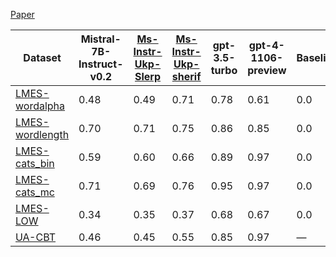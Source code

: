 [Paper](https://aclanthology.org/2024.unlp-1.13.pdf)

| Dataset                                                                       | Mistral-7B-Instruct-v0.2 | [Ms-Instr-Ukp-Slerp](https://huggingface.co/Radu1999/Mistral-Instruct-Ukrainian-slerp) | [Ms-Instr-Ukp-sherif](https://huggingface.co/SherlockAssistant/Mistral-7B-Instruct-Ukrainian) | gpt-3.5-turbo | gpt-4-1106-preview | Baseline | Human | Random | UA-CBT Most-Frequent |
|-------------------------------------------------------------------------------| ------------------------ |----------------------------------------------------------------------------------------|-----------------------------------------------------------------------------------------------| ------------- | ------------------ | -------- | ----- | ------ | -------------------- |
| [LMES-wordalpha](https://huggingface.co/datasets/shamotskyi/lmes_wordalpha)   | 0.48                     | 0.49                                                                                   | 0.71                                                                                          | 0.78          | 0.61               | 0.0      | 0.7   | 0.44   | 0.46                 |
| [LMES-wordlength](https://huggingface.co/datasets/shamotskyi/lmes_wordlength) | 0.70                     | 0.71                                                                                   | 0.75                                                                                          | 0.86          | 0.85               | 0.0      | 0.75  | 0.70   | 0.61                 |
| [LMES-cats\_bin](https://huggingface.co/datasets/shamotskyi/lmes_catsbin)     | 0.59                     | 0.60                                                                                   | 0.66                                                                                          | 0.89          | 0.97               | 0.0      | 0.66  | 0.59   | 0.45                 |
| [LMES-cats\_mc](https://huggingface.co/datasets/shamotskyi/lmes_catsmc)       | 0.71                     | 0.69                                                                                   | 0.76                                                                                          | 0.95          | 0.97               | 0.0      | 0.76  | 0.68   | 0.55                 |
| [LMES-LOW](https://huggingface.co/datasets/shamotskyi/lmes_LOW)               | 0.34                     | 0.35                                                                                   | 0.37                                                                                          | 0.68          | 0.67               | 0.0      | 0.67  | 0.19   | 0.39                 |
| [UA-CBT](https://huggingface.co/datasets/shamotskyi/ua_cbt)                   | 0.46                     | 0.45                                                                                   | 0.55                                                                                          | 0.85          | 0.97               | —        | —     | —      | 0.61                 |
